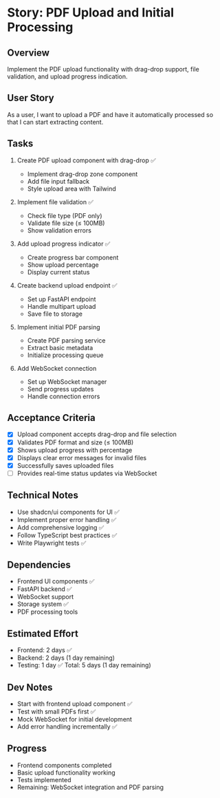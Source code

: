 # Story: PDF Upload and Initial Processing

## Overview
Implement the PDF upload functionality with drag-drop support, file validation, and upload progress indication.

## User Story
As a user, I want to upload a PDF and have it automatically processed so that I can start extracting content.

## Tasks
1. Create PDF upload component with drag-drop ✅
   - Implement drag-drop zone component
   - Add file input fallback
   - Style upload area with Tailwind

2. Implement file validation ✅
   - Check file type (PDF only)
   - Validate file size (≤ 100MB)
   - Show validation errors

3. Add upload progress indicator ✅
   - Create progress bar component
   - Show upload percentage
   - Display current status

4. Create backend upload endpoint ✅
   - Set up FastAPI endpoint
   - Handle multipart upload
   - Save file to storage

5. Implement initial PDF parsing
   - Create PDF parsing service
   - Extract basic metadata
   - Initialize processing queue

6. Add WebSocket connection
   - Set up WebSocket manager
   - Send progress updates
   - Handle connection errors

## Acceptance Criteria
- [x] Upload component accepts drag-drop and file selection
- [x] Validates PDF format and size (≤ 100MB)
- [x] Shows upload progress with percentage
- [x] Displays clear error messages for invalid files
- [x] Successfully saves uploaded files
- [ ] Provides real-time status updates via WebSocket

## Technical Notes
- Use shadcn/ui components for UI ✅
- Implement proper error handling ✅
- Add comprehensive logging ✅
- Follow TypeScript best practices ✅
- Write Playwright tests ✅

## Dependencies
- Frontend UI components ✅
- FastAPI backend ✅
- WebSocket support
- Storage system ✅
- PDF processing tools

## Estimated Effort
- Frontend: 2 days ✅
- Backend: 2 days (1 day remaining)
- Testing: 1 day ✅
Total: 5 days (1 day remaining)

## Dev Notes
- Start with frontend upload component ✅
- Test with small PDFs first ✅
- Mock WebSocket for initial development
- Add error handling incrementally ✅

## Progress
- Frontend components completed
- Basic upload functionality working
- Tests implemented
- Remaining: WebSocket integration and PDF parsing 